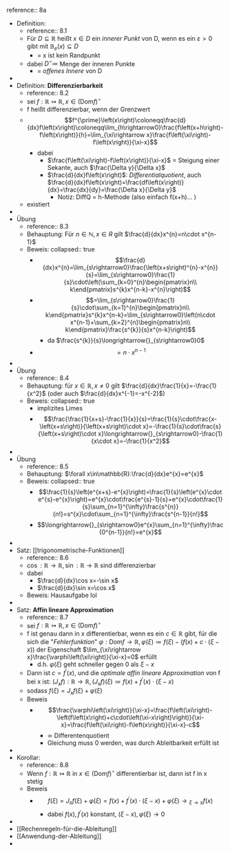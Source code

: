 reference:: 8a

- Definition:
	- reference:: 8.1
	- Für $D\subseteq\mathbb{R}$ heißt $x\in D$ ein *innerer Punkt* von D, wenn es ein $\varepsilon>0$ gibt mit $\mathbb{B}_{e}\left(x\right)\subseteq D$
		- = x ist kein Randpunkt
	- dabei $D^{\circ}\coloneqq$ Menge der inneren Punkte
		- = *offenes Innere* von D
-
- Definition: **Differenzierbarkeit**
	- reference:: 8.2
	- sei $f:\mathbb{R}\rightarrowtail\mathbb{R},x\in\left(\text{Dom}f\right)^{\circ}$
	- f heißt differenzierbar, wenn der Grenzwert
	- $$f^{\prime}\left(x\right)\coloneqq\frac{d}{dx}f\left(x\right)\coloneqq\lim_{h\rightarrow0}\frac{f\left(x+h\right)-f\left(x\right)}{h}=\lim_{\xi\rightarrow x}\frac{f\left(\xi\right)-f\left(x\right)}{\xi-x}$$
		- dabei
			- $\frac{f\left(\xi\right)-f\left(x\right)}{\xi-x}$ = Steigung einer Sekante, auch $\frac{\Delta y}{\Delta x}$
			- $\frac{d}{dx}f\left(x\right)$: *Differentialquotient*, auch $\frac{d}{dx}f\left(x\right)=\frac{df\left(x\right)}{dx}=\frac{dx}{dy}=\frac{\Delta x}{\Delta y}$
				- Notiz: DiffQ = h-Methode (also einfach f(x+h)... )
	- existiert
-
- Übung
	- reference:: 8.3
	- Behauptung: Für $n\in\mathbb{N},x\in R$ gilt $\frac{d}{dx}x^{n}=n\cdot x^{n-1}$
	- Beweis:
	  collapsed:: true
		- $$\frac{d}{dx}x^{n}=\lim_{s\rightarrow0}\frac{\left(x+s\right)^{n}-x^{n}}{s}=\lim_{s\rightarrow0}\frac{1}{s}\cdot\left(\sum_{k=0}^{n}\begin{pmatrix}n\\ k\end{pmatrix}s^{k}x^{n-k}-x^{n}\right)$$
		- $$=\lim_{s\rightarrow0}\frac{1}{s}\cdot\sum_{k=1}^{n}\begin{pmatrix}n\\ k\end{pmatrix}s^{k}x^{n-k}=\lim_{s\rightarrow0}\left(n\cdot x^{n-1}+\sum_{k=2}^{n}\begin{pmatrix}n\\ k\end{pmatrix}\frac{s^{k}}{s}x^{n-k}\right)$$
			- da $\frac{s^{k}}{s}\longrightarrow{}_{s\rightarrow0}0$
		- $$=n\cdot x^{n-1}$$
-
- Übung
	- reference:: 8.4
	- Behauptung: für $x\in\mathbb{R},x\neq0$ gilt $\frac{d}{dx}\frac{1}{x}=-\frac{1}{x^2}$ (oder auch $\frac{d}{dx}x^{-1}=-x^{-2}$)
	- Beweis:
	  collapsed:: true
		- implizites Limes
		- $$\frac{\frac{1}{x+s}-\frac{1}{x}}{s}=\frac{1}{s}\cdot\frac{x-\left(x+s\right)}{\left(x+s\right)\cdot x}=-\frac{1}{s}\cdot\frac{s}{\left(x+s\right)\cdot x}\longrightarrow{}_{s\rightarrow0}-\frac{1}{x\cdot x}=-\frac{1}{x^2}$$
-
- Übung
	- reference:: 8.5
	- Behauptung: $\forall x\in\mathbb{R}:\frac{d}{dx}e^{x}=e^{x}$
	- Beweis:
	  collapsed:: true
		- $$\frac{1}{s}\left(e^{x+s}-e^{x}\right)=\frac{1}{s}\left(e^{x}\cdot e^{s}-e^{x}\right)=e^{x}\cdot\frac{e^{s}-1}{s}=e^{x}\cdot\frac{1}{s}\sum_{n=1}^{\infty}\frac{s^{n}}{n!}=s^{x}\cdot\sum_{n=1}^{\infty}\frac{s^{n-1}}{n!}$$
		- $$\longrightarrow{}_{s\rightarrow0}e^{x}\sum_{n=1}^{\infty}\frac{0^{n-1}}{n!}=e^{x}$$
-
- Satz: [[trigonometrische-Funktionen]]
	- reference:: 8.6
	- $\cos:\mathbb{R}\rightarrow\mathbb{R},\sin:\mathbb{R}\rightarrow\mathbb{R}$ sind differenzierbar
	- dabei
		- $\frac{d}{dx}\cos x=-\sin x$
		- $\frac{d}{dx}\sin x=\cos x$
	- Beweis: Hausaufgabe lol
-
- Satz: **Affin lineare Approximation**
	- reference:: 8.7
	- sei $f:\mathbb{R}\rightarrowtail\mathbb{R},x\in\left(\text{Dom}f\right)^{\circ}$
	- f ist genau dann in x differentierbar, wenn es ein $c\in\mathbb{R}$ gibt, für die sich die "*Fehlerfunktion*" $\varphi:\text{Dom}f\rightarrow\mathbb{R},\varphi\left(\xi\right)\coloneqq f\left(\xi\right)-\left(f\left(x\right)+c\cdot\left(\xi-x\right)\right)$ der Eigenschaft $\lim_{\xi\rightarrow x}\frac{\varphi\left(\xi\right)}{\xi-x}=0$ erfüllt
		- d.h. $\varphi\left(\xi\right)$ geht schneller gegen 0 als $\xi-x$
	- Dann ist $c=f^{\prime}\left(x\right)$, und die *optimale affin lineare Approximation* von f bei x ist: $\left(J_{x}f\right):\mathbb{R}\rightarrow\mathbb{R},\left(J_{x}f\right)\left(\xi\right)\coloneqq f\left(x\right)+f^{\prime}\left(x\right)\cdot\left(\xi-x\right)$
	- sodass $f\left(\xi\right)=J_{x}f\left(\xi\right)+\varphi\left(\xi\right)$
	- Beweis
		- $$\frac{\varphi\left(\xi\right)}{\xi-x}=\frac{f\left(\xi\right)-\left(f\left(x\right)+c\cdot\left(\xi-x\right)\right)}{\xi-x}=\frac{f\left(\xi\right)-f\left(x\right)}{\xi-x}-c$$
			- ≃ Differentenquotient
			- Gleichung muss 0 werden, was durch Ableitbarkeit erfüllt ist
-
- Korollar:
	- reference:: 8.8
	- Wenn $f:\mathbb{R}\rightarrowtail\mathbb{R}$ in $x\in\left(\text{Dom}f\right)^{\circ}$ differentierbar ist, dann ist f in x stetig
	- Beweis
		- $$f\left(\xi\right)=J_{x}f\left(\xi\right)+\varphi\left(\xi\right)=f\left(x\right)+f^{\prime}\left(x\right)\cdot\left(\xi-x\right)+\varphi\left(\xi\right)\longrightarrow{}_{\xi\rightarrow x}f\left(x\right)$$
			- dabei $f\left(x\right),f^{\prime}\left(x\right)$ konstant, $\left(\xi-x\right),\varphi\left(\xi\right)\longrightarrow{}0$
-
- [[Rechenregeln-für-die-Ableitung]]
- [[Anwendung-der-Ableitung]]
-
